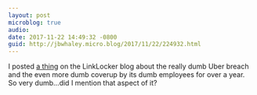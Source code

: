 ```yaml
---
layout: post
microblog: true
audio: 
date: 2017-11-22 14:49:32 -0800
guid: http://jbwhaley.micro.blog/2017/11/22/224932.html
---
```

I posted [a thing](https://linklocker.co/blog/uber-did-another-bad-bad-thing.html) on the LinkLocker blog about the really dumb Uber breach and the even more dumb coverup by its dumb employees for over a year. So very dumb…did I mention that aspect of it?
